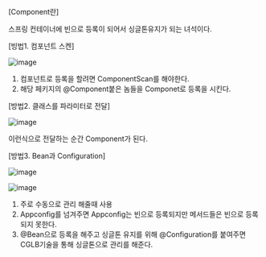 
[Component란]

스프링 컨테이너에 빈으로 등록이 되어서 싱글톤유지가 되는 녀석이다.

[빙법1. 컴포넌트 스켄]

![image](https://user-images.githubusercontent.com/108928206/181503625-4067dae5-2b96-450c-9597-6a5ae307fe27.png)

1. 컴포넌트로 등록을 할려면 ComponentScan를 해야한다.
2. 해당 페키지의 @Component붙은 놈들을 Componet로 등록을 시킨다.

[방법2. 클래스를 파라미터로 전달]

![image](https://user-images.githubusercontent.com/108928206/181504233-3346266d-4f23-4298-9898-8464d097d16d.png)

이런식으로 전달하는 순간 Component가 된다.

[방법3. Bean과 Configuration]

![image](https://user-images.githubusercontent.com/108928206/181504521-761ede2f-e949-4390-a74b-31dc3fdda0ae.png)

![image](https://user-images.githubusercontent.com/108928206/181504541-d8716644-0af4-4c2a-a1dc-c196d2d768fb.png)

1. 주로 수동으로 관리 해줄때 사용
2. Appconfig를 넘겨주면 Appconfig는 빈으로 등록되지만 메서드들은 빈으로 등록되지 못한다.
3. @Bean으로 등록을 해주고 싱글톤 유지를 위해 @Configuration를 붙여주면 CGLB기술을 통해 싱글톤으로 관리를 해준다.
